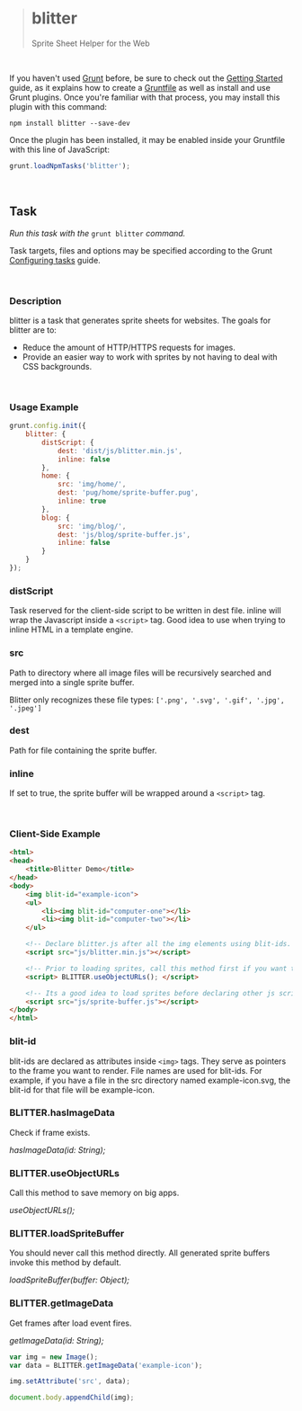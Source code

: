 > # blitter
> Sprite Sheet Helper for the Web

&nbsp;

If you haven't used [Grunt](http://gruntjs.com/) before, be sure to check out the [Getting Started](http://gruntjs.com/getting-started) guide, as it explains how to create a [Gruntfile](http://gruntjs.com/sample-gruntfile) as well as install and use Grunt plugins. Once you're familiar with that process, you may install this plugin with this command:

```shell
npm install blitter --save-dev
```

Once the plugin has been installed, it may be enabled inside your Gruntfile with this line of JavaScript:

```js
grunt.loadNpmTasks('blitter');
```

&nbsp;

## Task
_Run this task with the_ `grunt blitter` _command._

Task targets, files and options may be specified according to the Grunt [Configuring tasks](http://gruntjs.com/configuring-tasks) guide.

&nbsp;

### Description

blitter is a task that generates sprite sheets for websites. The goals for blitter are to:

* Reduce the amount of HTTP/HTTPS requests for images.
* Provide an easier way to work with sprites by not having to deal with CSS backgrounds.

&nbsp;

### Usage Example

```js
grunt.config.init({
    blitter: {
        distScript: {
            dest: 'dist/js/blitter.min.js',
            inline: false
        },
        home: {
            src: 'img/home/',
            dest: 'pug/home/sprite-buffer.pug',
            inline: true
        },
        blog: {
            src: 'img/blog/',
            dest: 'js/blog/sprite-buffer.js',
            inline: false
        }
    }
});
```

### distScript

Task reserved for the client-side script to be written in dest file. inline will wrap the Javascript inside a ```<script>``` tag. Good idea to use when trying to inline HTML in a template engine.

### src

Path to directory where all image files will be recursively searched and merged into a single sprite buffer.

Blitter only recognizes these file types: ```['.png', '.svg', '.gif', '.jpg', '.jpeg']```

### dest

Path for file containing the sprite buffer.

### inline

If set to true, the sprite buffer will be wrapped around a ```<script>``` tag.

&nbsp;

### Client-Side Example

```html
<html>
<head>
    <title>Blitter Demo</title>
</head>
<body>
    <img blit-id="example-icon">
    <ul>
        <li><img blit-id="computer-one"></li>
        <li><img blit-id="computer-two"></li>
    </ul>

    <!-- Declare blitter.js after all the img elements using blit-ids. -->
    <script src="js/blitter.min.js"></script>

    <!-- Prior to loading sprites, call this method first if you want to use Object URLs. -->
    <script> BLITTER.useObjectURLs(); </script>

    <!-- Its a good idea to load sprites before declaring other js scripts. -->
    <script src="js/sprite-buffer.js"></script>
</body>
</html>
```

### blit-id

blit-ids are declared as attributes inside ```<img>``` tags. They serve as pointers to the frame you want to render. File names are used for blit-ids. For example, if you have a file in the src directory named example-icon.svg, the blit-id for that file will be example-icon.

### BLITTER.hasImageData

Check if frame exists.

_hasImageData(id: String);_

### BLITTER.useObjectURLs

Call this method to save memory on big apps.

_useObjectURLs();_

### BLITTER.loadSpriteBuffer

You should never call this method directly. All generated sprite buffers invoke this method by default.

_loadSpriteBuffer(buffer: Object);_

### BLITTER.getImageData

Get frames after load event fires.

_getImageData(id: String);_

```js
var img = new Image();
var data = BLITTER.getImageData('example-icon');

img.setAttribute('src', data);

document.body.appendChild(img);
```
